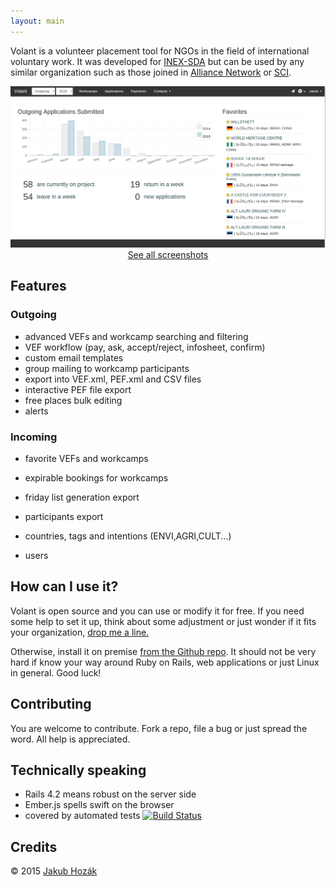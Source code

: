 ```yaml
---
layout: main
---
```


 Volant is a volunteer placement tool for NGOs in the field of
 international voluntary work. It was developed
 for [INEX-SDA](http://www.inexsda.cz/en) but
 can be used by any similar organization such as those joined in
 [Alliance Network](http://www.alliance-network.eu/) or
 [SCI](http://www.sciint.org/).


<a title='See all screenshots' class='gallery-toggle' href="#">
  <img src="images/screenshots/dashboard.png" title='Dashboard'/>
</a>

<center>
<a title='See all screenshots' class='gallery-toggle' href="#">
  See all screenshots
  </a>
</center>



## Features

### Outgoing

- advanced VEFs and workcamp searching and filtering
- VEF workflow  (pay, ask, accept/reject, infosheet, confirm)
- custom email templates
- group mailing to workcamp participants
- export into VEF.xml, PEF.xml and CSV files
- interactive PEF file export
- free places bulk editing
- alerts

### Incoming

- favorite VEFs and workcamps
- expirable bookings for workcamps
- friday list generation export
- participants export


- countries, tags and intentions (ENVI,AGRI,CULT...)
- users

## How can I use it?

Volant is open source and you can use or modify it for free. If you
need some help to set it up, think about some adjustment or just
wonder if it fits your organization, <a
href="mailto:jakub.hozak@gmail.com">drop me a line.</a>

Otherwise, install it on premise <a
href="https://github.com/HakubJozak/volant" ><span>from the Github
repo</span></a>. It should not be very hard if know your way around
Ruby on Rails, web applications or just Linux in general. Good luck!

## Contributing

You are welcome to contribute. Fork a repo, file a bug or just spread the word. All help is appreciated.

## Technically speaking

- Rails 4.2 means robust on the server side
- Ember.js spells swift on the browser
- covered by automated tests [![Build Status](https://travis-ci.org/HakubJozak/volant.svg?branch=master)](https://travis-ci.org/HakubJozak/volant)

## Credits

&copy; 2015 <a href="mailto:jakub.hozak@gmail.com">Jakub Hozák</a>



